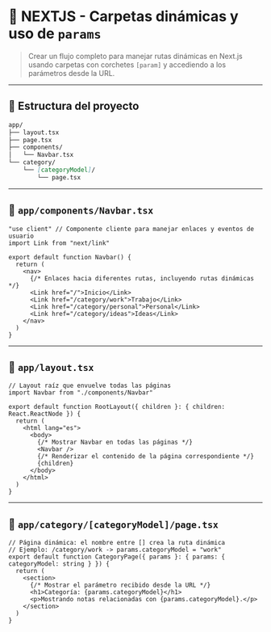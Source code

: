 # 🧩 NEXTJS - Carpetas dinámicas y uso de `params`

> Crear un flujo completo para manejar rutas dinámicas en Next.js usando carpetas con corchetes `[param]` y accediendo a los parámetros desde la URL.

---

## 📁 Estructura del proyecto

```md
app/
├── layout.tsx
├── page.tsx
├── components/
│   └── Navbar.tsx
└── category/
    └── [categoryModel]/
        └── page.tsx
```

---

## 📄 `app/components/Navbar.tsx`

```tsx
"use client" // Componente cliente para manejar enlaces y eventos de usuario
import Link from "next/link"

export default function Navbar() {
  return (
    <nav>
      {/* Enlaces hacia diferentes rutas, incluyendo rutas dinámicas */}
      <Link href="/">Inicio</Link>
      <Link href="/category/work">Trabajo</Link>
      <Link href="/category/personal">Personal</Link>
      <Link href="/category/ideas">Ideas</Link>
    </nav>
  )
}
```

---

## 📄 `app/layout.tsx`

```tsx
// Layout raíz que envuelve todas las páginas
import Navbar from "./components/Navbar"

export default function RootLayout({ children }: { children: React.ReactNode }) {
  return (
    <html lang="es">
      <body>
        {/* Mostrar Navbar en todas las páginas */}
        <Navbar />
        {/* Renderizar el contenido de la página correspondiente */}
        {children}
      </body>
    </html>
  )
}
```

---

## 📄 `app/category/[categoryModel]/page.tsx`

```tsx
// Página dinámica: el nombre entre [] crea la ruta dinámica
// Ejemplo: /category/work -> params.categoryModel = "work"
export default function CategoryPage({ params }: { params: { categoryModel: string } }) {
  return (
    <section>
      {/* Mostrar el parámetro recibido desde la URL */}
      <h1>Categoría: {params.categoryModel}</h1>
      <p>Mostrando notas relacionadas con {params.categoryModel}.</p>
    </section>
  )
}
```
